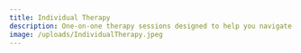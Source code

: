 ```yaml
---
title: Individual Therapy
description: One-on-one therapy sessions designed to help you navigate life’s challenges, understand your emotions, and foster personal growth.Whether you are struggling with anxiety, depression, trauma, or self-esteem issues, we are here to support you.
image: /uploads/IndividualTherapy.jpeg
---
```

